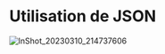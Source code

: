 # Utilisation de JSON
![InShot_20230310_214737606](https://user-images.githubusercontent.com/92756846/224426090-2ba5256b-41e0-4508-8507-6e849a7649fa.jpg)
